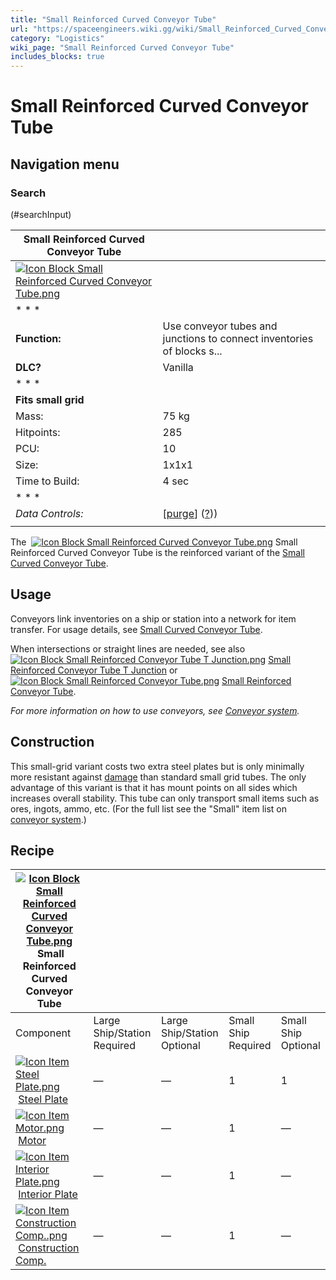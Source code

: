 ```yaml
---
title: "Small Reinforced Curved Conveyor Tube"
url: "https://spaceengineers.wiki.gg/wiki/Small_Reinforced_Curved_Conveyor_Tube"
category: "Logistics"
wiki_page: "Small Reinforced Curved Conveyor Tube"
includes_blocks: true
---
```


# Small Reinforced Curved Conveyor Tube

## Navigation menu

### Search

(#searchInput)

| Small Reinforced Curved Conveyor Tube |     |
| --- | --- |
| [![Icon Block Small Reinforced Curved Conveyor Tube.png](https://spaceengineers.wiki.gg/images/b/bc/Icon_Block_Small_Reinforced_Curved_Conveyor_Tube.png?c2320d)](https://spaceengineers.wiki.gg/wiki/File:Icon_Block_Small_Reinforced_Curved_Conveyor_Tube.png) |     |
| * * * |     |
| **Function:** | Use conveyor tubes and junctions to connect inventories of blocks s... |
| **DLC?** | Vanilla |
| * * * |     |
| **Fits small grid** |     |
| Mass: | 75 kg |
| Hitpoints: | 285 |
| PCU: | 10  |
| Size: | 1x1x1 |
| Time to Build: | 4 sec |
| * * * |     |
| _Data Controls:_ | \[[purge](https://spaceengineers.wiki.gg/wiki/Small_Reinforced_Curved_Conveyor_Tube?action=purge)\] ([?](https://spaceengineers.wiki.gg/wiki/Template:Info_Block))) |
|     |     |

The  [![Icon Block Small Reinforced Curved Conveyor Tube.png](https://spaceengineers.wiki.gg/images/thumb/b/bc/Icon_Block_Small_Reinforced_Curved_Conveyor_Tube.png/21px-Icon_Block_Small_Reinforced_Curved_Conveyor_Tube.png?c2320d)](https://spaceengineers.wiki.gg/wiki/Small_Reinforced_Curved_Conveyor_Tube "Small Reinforced Curved Conveyor Tube") Small Reinforced Curved Conveyor Tube is the reinforced variant of the [Small Curved Conveyor Tube](https://spaceengineers.wiki.gg/wiki/Small_Curved_Conveyor_Tube "Small Curved Conveyor Tube").

## Usage

Conveyors link inventories on a ship or station into a network for item transfer. For usage details, see [Small Curved Conveyor Tube](https://spaceengineers.wiki.gg/wiki/Small_Curved_Conveyor_Tube "Small Curved Conveyor Tube").

When intersections or straight lines are needed, see also  [![Icon Block Small Reinforced Conveyor Tube T Junction.png](https://spaceengineers.wiki.gg/images/thumb/0/0d/Icon_Block_Small_Reinforced_Conveyor_Tube_T_Junction.png/21px-Icon_Block_Small_Reinforced_Conveyor_Tube_T_Junction.png?c2320d)](https://spaceengineers.wiki.gg/wiki/Small_Reinforced_Conveyor_Tube_T_Junction "Small Reinforced Conveyor Tube T Junction") [Small Reinforced Conveyor Tube T Junction](https://spaceengineers.wiki.gg/wiki/Small_Reinforced_Conveyor_Tube_T_Junction "Small Reinforced Conveyor Tube T Junction") or  [![Icon Block Small Reinforced Conveyor Tube.png](https://spaceengineers.wiki.gg/images/thumb/4/40/Icon_Block_Small_Reinforced_Conveyor_Tube.png/21px-Icon_Block_Small_Reinforced_Conveyor_Tube.png?c2320d)](https://spaceengineers.wiki.gg/wiki/Small_Reinforced_Conveyor_Tube "Small Reinforced Conveyor Tube") [Small Reinforced Conveyor Tube](https://spaceengineers.wiki.gg/wiki/Small_Reinforced_Conveyor_Tube "Small Reinforced Conveyor Tube").

_For more information on how to use conveyors, see [Conveyor system](https://spaceengineers.wiki.gg/wiki/Conveyor_system "Conveyor system")._

## Construction

This small-grid variant costs two extra steel plates but is only minimally more resistant against [damage](https://spaceengineers.wiki.gg/wiki/Damage_Mechanics "Damage Mechanics") than standard small grid tubes. The only advantage of this variant is that it has mount points on all sides which increases overall stability. This tube can only transport small items such as ores, ingots, ammo, etc. (For the full list see the "Small" item list on [conveyor system](https://spaceengineers.wiki.gg/wiki/Conveyor_system "Conveyor system").)

## Recipe

| [![Icon Block Small Reinforced Curved Conveyor Tube.png](https://spaceengineers.wiki.gg/images/thumb/b/bc/Icon_Block_Small_Reinforced_Curved_Conveyor_Tube.png/21px-Icon_Block_Small_Reinforced_Curved_Conveyor_Tube.png?c2320d)](https://spaceengineers.wiki.gg/wiki/Small_Reinforced_Curved_Conveyor_Tube "Small Reinforced Curved Conveyor Tube") Small Reinforced Curved Conveyor Tube |     |     |     |     |
| --- | --- | --- | --- | --- |
| Component | Large Ship/Station  <br>Required | Large Ship/Station  <br>Optional | Small Ship  <br>Required | Small Ship  <br>Optional |
| [![Icon Item Steel Plate.png](https://spaceengineers.wiki.gg/images/thumb/4/4c/Icon_Item_Steel_Plate.png/21px-Icon_Item_Steel_Plate.png?437e3a)](https://spaceengineers.wiki.gg/wiki/Steel_Plate "Steel Plate") [Steel Plate](https://spaceengineers.wiki.gg/wiki/Steel_Plate "Steel Plate") | —   | —   | 1   | 1   |
| [![Icon Item Motor.png](https://spaceengineers.wiki.gg/images/thumb/2/2c/Icon_Item_Motor.png/21px-Icon_Item_Motor.png?4a2f3f)](https://spaceengineers.wiki.gg/wiki/Motor "Motor") [Motor](https://spaceengineers.wiki.gg/wiki/Motor "Motor") | —   | —   | 1   | —   |
| [![Icon Item Interior Plate.png](https://spaceengineers.wiki.gg/images/thumb/7/77/Icon_Item_Interior_Plate.png/21px-Icon_Item_Interior_Plate.png?d80f8e)](https://spaceengineers.wiki.gg/wiki/Interior_Plate "Interior Plate") [Interior Plate](https://spaceengineers.wiki.gg/wiki/Interior_Plate "Interior Plate") | —   | —   | 1   | —   |
| [![Icon Item Construction Comp..png](https://spaceengineers.wiki.gg/images/thumb/4/45/Icon_Item_Construction_Comp..png/21px-Icon_Item_Construction_Comp..png?cdc26f)](https://spaceengineers.wiki.gg/wiki/Construction_Comp. "Construction Comp.") [Construction Comp.](https://spaceengineers.wiki.gg/wiki/Construction_Comp. "Construction Comp.") | —   | —   | 1   | —   |